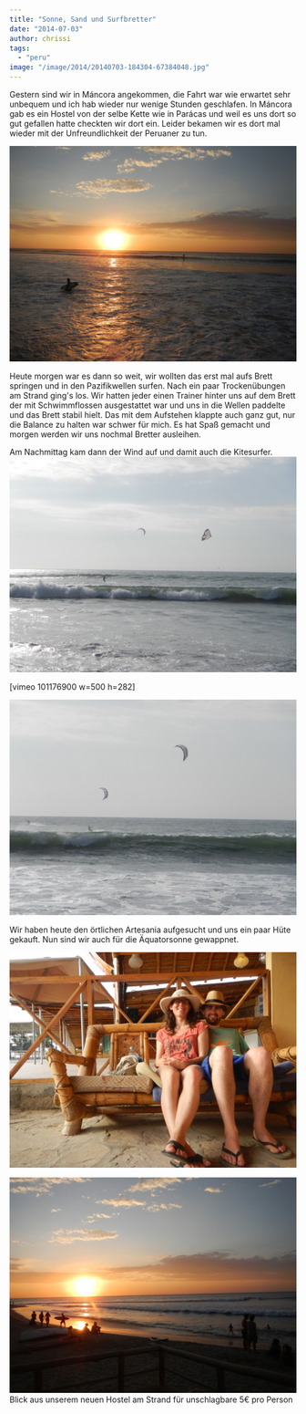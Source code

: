 ```yaml
---
title: "Sonne, Sand und Surfbretter"
date: "2014-07-03"
author: chrissi
tags: 
  - "peru"
image: "/image/2014/20140703-184304-67384048.jpg"
---
```


Gestern sind wir in Máncora angekommen, die Fahrt war wie erwartet sehr unbequem und ich hab wieder nur wenige Stunden geschlafen. In Máncora gab es ein Hostel von der selbe Kette wie in Parácas und weil es uns dort so gut gefallen hatte checkten wir dort ein. Leider bekamen wir es dort mal wieder mit der Unfreundlichkeit der Peruaner zu tun.

![20140703-184601-67561749.jpg](/images/2014/20140703-184601-67561749.jpg)

Heute morgen war es dann so weit, wir wollten das erst mal aufs Brett springen und in den Pazifikwellen surfen. Nach ein paar Trockenübungen am Strand ging's los. Wir hatten jeder einen Trainer hinter uns auf dem Brett der mit Schwimmflossen ausgestattet war und uns in die Wellen paddelte und das Brett stabil hielt. Das mit dem Aufstehen klappte auch ganz gut, nur die Balance zu halten war schwer für mich. Es hat Spaß gemacht und morgen werden wir uns nochmal Bretter ausleihen.

Am Nachmittag kam dann der Wind auf und damit auch die Kitesurfer. ![20140703-184509-67509124.jpg](/images/2014/20140703-184509-67509124.jpg)

\[vimeo 101176900 w=500 h=282\]

![20140703-184525-67525609.jpg](/images/2014/20140703-184525-67525609.jpg)

Wir haben heute den örtlichen Artesania aufgesucht und uns ein paar Hüte gekauft. Nun sind wir auch für die Äquatorsonne gewappnet.

![20140703-184526-67526393.jpg](/images/2014/20140703-184526-67526393.jpg)

![20140703-184602-67562595.jpg](/images/2014/20140703-184602-67562595.jpg) Blick aus unserem neuen Hostel am Strand für unschlagbare 5€ pro Person
